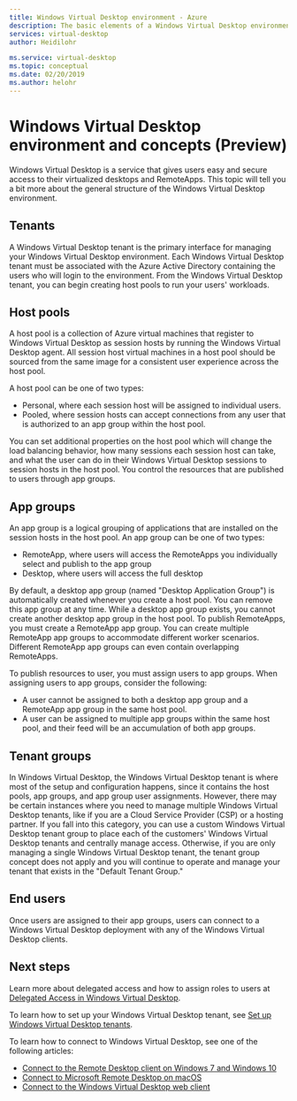 ```yaml
---
title: Windows Virtual Desktop environment - Azure
description: The basic elements of a Windows Virtual Desktop environment.
services: virtual-desktop
author: Heidilohr

ms.service: virtual-desktop
ms.topic: conceptual
ms.date: 02/20/2019
ms.author: helohr
---
```

# Windows Virtual Desktop environment and concepts (Preview)

Windows Virtual Desktop is a service that gives users easy and secure access to their virtualized desktops and RemoteApps. This topic will tell you a bit more about the general structure of the Windows Virtual Desktop environment.

## Tenants

A Windows Virtual Desktop tenant is the primary interface for managing your Windows Virtual Desktop environment. Each Windows Virtual Desktop tenant must be associated with the Azure Active Directory containing the users who will login to the environment. From the Windows Virtual Desktop tenant, you can begin creating host pools to run your users' workloads.

## Host pools

A host pool is a collection of Azure virtual machines that register to Windows Virtual Desktop as session hosts by running the Windows Virtual Desktop agent. All session host virtual machines in a host pool should be sourced from the same image for a consistent user experience across the host pool.

A host pool can be one of two types:

- Personal, where each session host will be assigned to individual users.
- Pooled, where session hosts can accept connections from any user that is authorized to an app group within the host pool.

You can set additional properties on the host pool which will change the load balancing behavior, how many sessions each session host can take, and what the user can do in their Windows Virtual Desktop sessions to session hosts in the host pool. You control the resources that are published to users through app groups.

## App groups

An app group is a logical grouping of applications that are installed on the session hosts in the host pool. An app group can be one of two types:

- RemoteApp, where users will access the RemoteApps you individually select and publish to the app group
- Desktop, where users will access the full desktop

By default, a desktop app group (named "Desktop Application Group") is automatically created whenever you create a host pool. You can remove this app group at any time. While a desktop app group exists, you cannot create another desktop app group in the host pool. To publish RemoteApps, you must create a RemoteApp app group. You can create multiple RemoteApp app groups to accommodate different worker scenarios. Different RemoteApp app groups can even contain overlapping RemoteApps.

To publish resources to user, you must assign users to app groups. When assigning users to app groups, consider the following:

- A user cannot be assigned to both a desktop app group and a RemoteApp app group in the same host pool.
- A user can be assigned to multiple app groups within the same host pool, and their feed will be an accumulation of both app groups.

## Tenant groups

In Windows Virtual Desktop, the Windows Virtual Desktop tenant is where most of the setup and configuration happens, since it contains the host pools, app groups, and app group user assignments. However, there may be certain instances where you need to manage multiple Windows Virtual Desktop tenants, like if you are a Cloud Service Provider (CSP) or a hosting partner. If you fall into this category, you can use a custom Windows Virtual Desktop tenant group to place each of the customers' Windows Virtual Desktop tenants and centrally manage access. Otherwise, if you are only managing a single Windows Virtual Desktop tenant, the tenant group concept does not apply and you will continue to operate and manage your tenant that exists in the "Default Tenant Group."

## End users

Once users are assigned to their app groups, users can connect to a Windows Virtual Desktop deployment with any of the Windows Virtual Desktop clients.

## Next steps

Learn more about delegated access and how to assign roles to users at [Delegated Access in Windows Virtual Desktop](delegated-access-virtual-desktop.md).

To learn how to set up your Windows Virtual Desktop tenant, see [Set up Windows Virtual Desktop tenants](tenant-setup-azure-active-directory.md).

To learn how to connect to Windows Virtual Desktop, see one of the following articles:

- [Connect to the Remote Desktop client on Windows 7 and Windows 10](connect-windows-7-and-10.md)
- [Connect to Microsoft Remote Desktop on macOS](connect-macos.md)
- [Connect to the Windows Virtual Desktop web client](connect-web.md)
